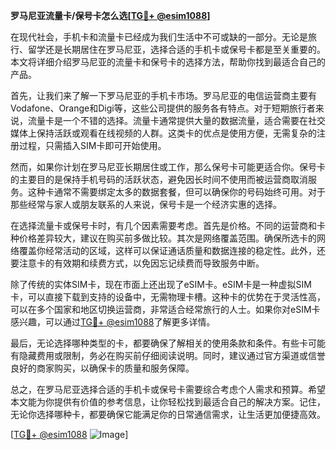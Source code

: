 **罗马尼亚流量卡/保号卡怎么选[[TG💪+ @esim1088](https://t.me/s/esim1088)]**

在现代社会，手机卡和流量卡已经成为我们生活中不可或缺的一部分。无论是旅行、留学还是长期居住在罗马尼亚，选择合适的手机卡或保号卡都是至关重要的。本文将详细介绍罗马尼亚的流量卡和保号卡的选择方法，帮助你找到最适合自己的产品。

首先，让我们来了解一下罗马尼亚的手机卡市场。罗马尼亚的电信运营商主要有Vodafone、Orange和Digi等，这些公司提供的服务各有特点。对于短期旅行者来说，流量卡是一个不错的选择。流量卡通常提供大量的数据流量，适合需要在社交媒体上保持活跃或观看在线视频的人群。这类卡的优点是使用方便，无需复杂的注册过程，只需插入SIM卡即可开始使用。

然而，如果你计划在罗马尼亚长期居住或工作，那么保号卡可能更适合你。保号卡的主要目的是保持手机号码的活跃状态，避免因长时间不使用而被运营商取消服务。这种卡通常不需要绑定太多的数据套餐，但可以确保你的号码始终可用。对于那些经常与家人或朋友联系的人来说，保号卡是一个经济实惠的选择。

在选择流量卡或保号卡时，有几个因素需要考虑。首先是价格。不同的运营商和卡种价格差异较大，建议在购买前多做比较。其次是网络覆盖范围。确保所选卡的网络覆盖你经常活动的区域，这样可以保证通话质量和数据连接的稳定性。此外，还要注意卡的有效期和续费方式，以免因忘记续费而导致服务中断。

除了传统的实体SIM卡，现在市面上还出现了eSIM卡。eSIM卡是一种虚拟SIM卡，可以直接下载到支持的设备中，无需物理卡槽。这种卡的优势在于灵活性高，可以在多个国家和地区切换运营商，非常适合经常旅行的人士。如果你对eSIM卡感兴趣，可以通过[TG💪+ @esim1088](https://t.me/s/esim1088)了解更多详情。

最后，无论选择哪种类型的卡，都要确保了解相关的使用条款和条件。有些卡可能有隐藏费用或限制，务必在购买前仔细阅读说明。同时，建议通过官方渠道或信誉良好的商家购买，以确保卡的质量和服务保障。

总之，在罗马尼亚选择合适的手机卡或保号卡需要综合考虑个人需求和预算。希望本文能为你提供有价值的参考信息，让你轻松找到最适合自己的解决方案。记住，无论你选择哪种卡，都要确保它能满足你的日常通信需求，让生活更加便捷高效。

[[TG💪+ @esim1088](https://t.me/s/esim1088) ![Image](https://i.postimg.cc/4NQfJmqS/Snipaste-2025-05-13-00-14-12.png)]